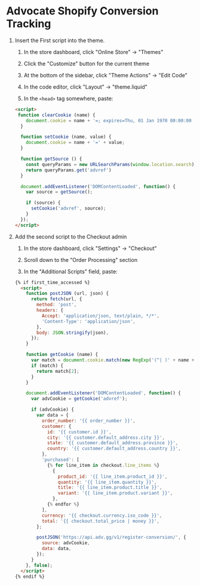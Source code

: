 # Advocate Shopify Conversion Tracking

1.  Insert the First script into the theme.

    1. In the store dashboard, click "Online Store" -> "Themes"

    2. Click the "Customize" button for the current theme

    3. At the bottom of the sidebar, click "Theme Actions" -> "Edit Code"

    4. In the code editor, click "Layout" -> "theme.liquid"

    5. In the `<head>` tag somewhere, paste:

    ```html
    <script>
     function clearCookie (name) {
        document.cookie = name + '=; expires=Thu, 01 Jan 1970 00:00:00 GMT'
      }

      function setCookie (name, value) {
        document.cookie = name + '=' + value;
      }

      function getSource () {
        const queryParams = new URLSearchParams(window.location.search)
        return queryParams.get('advref')
      }

      document.addEventListener('DOMContentLoaded', function() {
        var source = getSource();

        if (source) {
          setCookie('advref', source);
        }
      });
    </script>
    ```

2. Add the second script to the Checkout admin

    1. In the store dashboard, click "Settings" -> "Checkout"

    2. Scroll down to the "Order Processing" section

    3. In the "Additional Scripts" field, paste:

    ```html
    {% if first_time_accessed %}
      <script>
        function postJSON (url, json) {
          return fetch(url, {
            method: 'post',
            headers: {
              Accept: 'application/json, text/plain, */*',
              'Content-Type': 'application/json',
            },
            body: JSON.stringify(json),
          });
        }

        function getCookie (name) {
          var match = document.cookie.match(new RegExp('(^| )' + name + '=([^;]+)'));
          if (match) {
            return match[2];
          }
        }

        document.addEventListener('DOMContentLoaded', function() {
          var advCookie = getCookie('advref');

          if (advCookie) {
            var data = {
              order_number: '{{ order_number }}',
              customer: {
                id: '{{ customer.id }}',
                city: '{{ customer.default_address.city }}',
                state: '{{ customer.default_address.province }}',
                country: '{{ customer.default_address.country }}',
              },
              'purchased': [
                {% for line_item in checkout.line_items %}
                  {
                    product_id: '{{ line_item.product_id }}',
                    quantity: '{{ line_item.quantity }}',
                    title: '{{ line_item.product.title }}',
                    variant: '{{ line_item.product.variant }}',
                  },
                {% endfor %}
              ],
              currency: '{{ checkout.currency.iso_code }}',
              total: '{{ checkout.total_price | money }}',
            };

            postJSON('https://api.adv.gg/v1/register-conversion/', {
              source: advCookie,
              data: data,
            });
          }
        }, false);
      </script>
    {% endif %}
    ```
